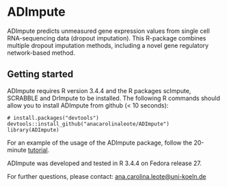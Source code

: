 # ADImpute
ADImpute predicts unmeasured gene expression values from single cell RNA-sequencing data (dropout imputation). This R-package combines multiple dropout imputation methods, including a novel gene regulatory network-based method.

## Getting started
ADImpute requires R version 3.4.4 and the R packages scImpute, SCRABBLE and DrImpute to be installed.
The following R commands should allow you to install ADImpute from github (< 10 seconds):

```
# install.packages("devtools")
devtools::install_github("anacarolinaleote/ADImpute")
library(ADImpute)
```

For an example of the usage of the ADImpute package, follow the 20-minute [tutorial](https://github.com/anacarolinaleote/ADImpute/blob/master/vignettes/ADImpute_tutorial.Rmd).

ADImpute was developed and tested in R 3.4.4 on Fedora release 27.

For further questions, please contact: ana.carolina.leote@uni-koeln.de
